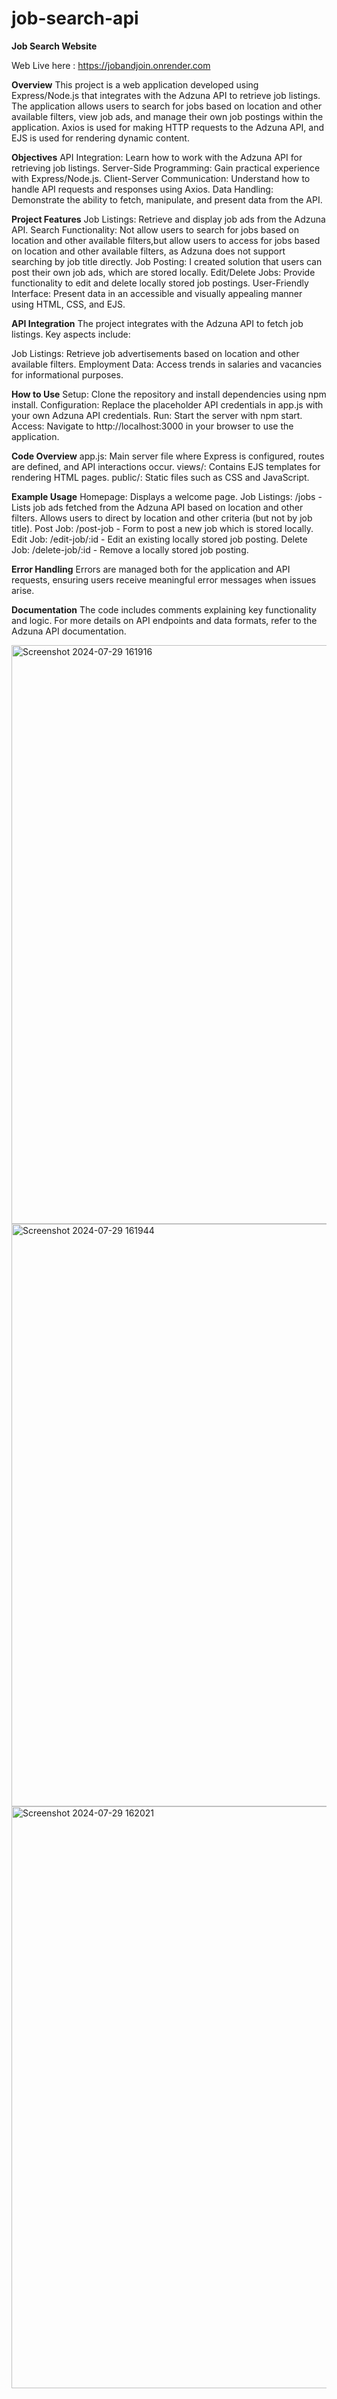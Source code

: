 # job-search-api
**Job Search Website**

Web Live here : https://jobandjoin.onrender.com

**Overview**
This project is a web application developed using Express/Node.js that integrates with the Adzuna API to retrieve job listings. The application allows users to search for jobs based on location and other available filters, view job ads, and manage their own job postings within the application. Axios is used for making HTTP requests to the Adzuna API, and EJS is used for rendering dynamic content.

**Objectives**
API Integration: Learn how to work with the Adzuna API for retrieving job listings.
Server-Side Programming: Gain practical experience with Express/Node.js.
Client-Server Communication: Understand how to handle API requests and responses using Axios.
Data Handling: Demonstrate the ability to fetch, manipulate, and present data from the API.

**Project Features**
Job Listings: Retrieve and display job ads from the Adzuna API.
Search Functionality: Not allow users to search for jobs based on location and other available filters,but allow users to access for jobs based on location and other available filters, as Adzuna does not support searching by job title directly.
Job Posting: I created solution that users can post their own job ads, which are stored locally.
Edit/Delete Jobs: Provide functionality to edit and delete locally stored job postings.
User-Friendly Interface: Present data in an accessible and visually appealing manner using HTML, CSS, and EJS.

**API Integration**
The project integrates with the Adzuna API to fetch job listings. Key aspects include:

Job Listings: Retrieve job advertisements based on location and other available filters.
Employment Data: Access trends in salaries and vacancies for informational purposes.

**How to Use**
Setup: Clone the repository and install dependencies using npm install.
Configuration: Replace the placeholder API credentials in app.js with your own Adzuna API credentials.
Run: Start the server with npm start.
Access: Navigate to http://localhost:3000 in your browser to use the application.

**Code Overview**
app.js: Main server file where Express is configured, routes are defined, and API interactions occur.
views/: Contains EJS templates for rendering HTML pages.
public/: Static files such as CSS and JavaScript.

**Example Usage**
Homepage: Displays a welcome page.
Job Listings: /jobs - Lists job ads fetched from the Adzuna API based on location and other filters. Allows users to direct by location and other criteria (but not by job title).
Post Job: /post-job - Form to post a new job which is stored locally.
Edit Job: /edit-job/:id - Edit an existing locally stored job posting.
Delete Job: /delete-job/:id - Remove a locally stored job posting.

**Error Handling**
Errors are managed both for the application and API requests, ensuring users receive meaningful error messages when issues arise.

**Documentation**
The code includes comments explaining key functionality and logic. For more details on API endpoints and data formats, refer to the Adzuna API documentation.

<img width="926" alt="Screenshot 2024-07-29 161916" src="https://github.com/user-attachments/assets/1990524e-4cd5-41d4-8d15-3fd1b54679fd">

<img width="932" alt="Screenshot 2024-07-29 161944" src="https://github.com/user-attachments/assets/f6e4f77d-d1f4-482a-9e3c-9d580535b98a">

<img width="931" alt="Screenshot 2024-07-29 162021" src="https://github.com/user-attachments/assets/aaa52784-cae5-4cc6-b21a-3091706c02b5">


